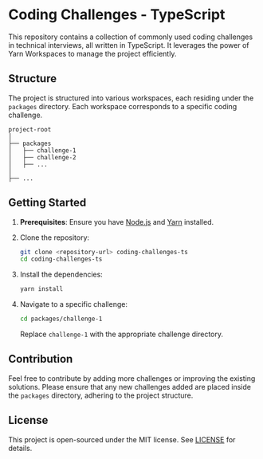 # Coding Challenges - TypeScript

This repository contains a collection of commonly used coding challenges in technical interviews, all written in TypeScript. It leverages the power of Yarn Workspaces to manage the project efficiently.

## Structure

The project is structured into various workspaces, each residing under the `packages` directory. Each workspace corresponds to a specific coding challenge.

```
project-root
│
├── packages
│   ├── challenge-1
│   ├── challenge-2
│   ├── ...
│
├── ...
```

## Getting Started

1. **Prerequisites**: Ensure you have [Node.js](https://nodejs.org/) and [Yarn](https://yarnpkg.com/) installed.

2. Clone the repository:

   ```bash
   git clone <repository-url> coding-challenges-ts
   cd coding-challenges-ts
   ```

3. Install the dependencies:

   ```bash
   yarn install
   ```

4. Navigate to a specific challenge:

   ```bash
   cd packages/challenge-1
   ```

   Replace `challenge-1` with the appropriate challenge directory.

## Contribution

Feel free to contribute by adding more challenges or improving the existing solutions. Please ensure that any new challenges added are placed inside the `packages` directory, adhering to the project structure.

## License

This project is open-sourced under the MIT license. See [LICENSE](./LICENSE) for details.
